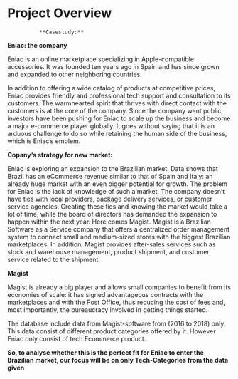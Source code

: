 # Project Overview
 
              **Casestudy:**

**Eniac: the company**

Eniac is an online marketplace specializing in Apple-compatible accessories. It was founded ten years ago in Spain and has since grown and expanded to other neighboring countries.


In addition to offering a wide catalog of products at competitive prices, Eniac provides friendly and professional tech support and consultation to its customers. The warmhearted spirit that thrives with direct contact with the customers is at the core of the company.
Since the company went public, investors have been pushing for Eniac to scale up the business and become a major e-commerce player globally. It goes without saying that it is an arduous challenge to do so while retaining the human side of the business, which is Eniac’s emblem.



**Copany‘s strategy for new market:**

Eniac is exploring an expansion to the Brazilian market. Data shows that Brazil has an eCommerce revenue similar to that of Spain and Italy: an already huge market with an even bigger potential for growth. The problem for Eniac is the lack of knowledge of such a market. The company doesn’t have ties with local providers, package delivery services, or customer service agencies. Creating these ties and knowing the market would take a lot of time, while the board of directors has demanded the expansion to happen within the next year.
Here comes Magist. Magist is a Brazilian Software as a Service company that offers a centralized order management system to connect small and medium-sized stores with the biggest Brazilian marketplaces. In addition, Magist provides after-sales services such as stock and warehouse management, product shipment, and customer service related to the shipment.

**Magist**

Magist is already a big player and allows small companies to benefit from its economies of scale: it has signed advantageous contracts with the marketplaces and with the Post Office, thus reducing the cost of fees and, most importantly, the bureaucracy involved in getting things started.

The database include data from Magist-software from (2016 to 2018) only.  This data consist of different product categories offered by it. However Eniac only consist of tech Ecommerce product.

**So, to analyse whether this is the perfect fit for Eniac to enter the Brazilian market, our focus will be on only Tech-Categories from the data given**
